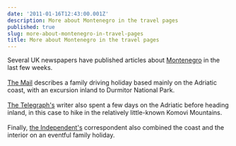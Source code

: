 ```yaml
---
date: '2011-01-16T12:43:00.001Z'
description: More about Montenegro in the travel pages
published: true
slug: more-about-montenegro-in-travel-pages
title: More about Montenegro in the travel pages
---
```


Several UK newspapers have published articles about <a href="http://www.balkanology.com/montenegro/index.html">Montenegro</a> in the last few weeks.<br />
<br />
<a href="http://www.dailymail.co.uk/travel/article-1339972/Montenegro-s-spotless-beaches-wild-wolves-Corner-Europe-untamed-tourism.html">The Mail</a> describes a family driving holiday based mainly on the Adriatic coast, with an excursion inland to Durmitor National Park.<br />
<br />
<a href="http://www.telegraph.co.uk/travel/destinations/europe/serbiaandmontenegro/8250020/Montenegro-hiking-to-the-heights-of-satisfaction.html">The Telegraph's</a> writer also spent a few days on the Adriatic before heading inland, in this case to hike in the relatively little-known Komovi Mountains.<br />
<br />
Finally, <a href="http://www.independent.co.uk/travel/europe/step-carefully-as-you-walk-on-the-wild-side-2185597.html">the Independent's</a> correspondent also combined the coast and the interior on an eventful family holiday.